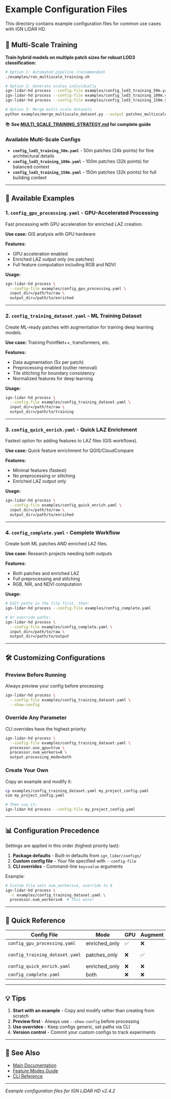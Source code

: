 # Example Configuration Files

This directory contains example configuration files for common use cases with IGN LiDAR HD.

## 🎯 Multi-Scale Training

**Train hybrid models on multiple patch sizes for robust LOD3 classification:**

```bash
# Option 1: Automated pipeline (recommended)
./examples/run_multiscale_training.sh

# Option 2: Generate scales individually
ign-lidar-hd process --config-file examples/config_lod3_training_50m.yaml   # Fine details
ign-lidar-hd process --config-file examples/config_lod3_training_100m.yaml  # Balanced
ign-lidar-hd process --config-file examples/config_lod3_training_150m.yaml  # Full context

# Option 3: Merge multi-scale datasets
python examples/merge_multiscale_dataset.py --output patches_multiscale
```

📚 **See [MULTI_SCALE_TRAINING_STRATEGY.md](MULTI_SCALE_TRAINING_STRATEGY.md) for complete guide**

### Available Multi-Scale Configs

- **`config_lod3_training_50m.yaml`** - 50m patches (24k points) for fine architectural details
- **`config_lod3_training_100m.yaml`** - 100m patches (32k points) for balanced context
- **`config_lod3_training_150m.yaml`** - 150m patches (32k points) for full building context

---

## 📝 Available Examples

### 1. `config_gpu_processing.yaml` - GPU-Accelerated Processing

Fast processing with GPU acceleration for enriched LAZ creation.

**Use case:** GIS analysis with GPU hardware

**Features:**

- GPU acceleration enabled
- Enriched LAZ output only (no patches)
- Full feature computation including RGB and NDVI

**Usage:**

```bash
ign-lidar-hd process \
  --config-file examples/config_gpu_processing.yaml \
  input_dir=/path/to/raw \
  output_dir=/path/to/enriched
```

---

### 2. `config_training_dataset.yaml` - ML Training Dataset

Create ML-ready patches with augmentation for training deep learning models.

**Use case:** Training PointNet++, transformers, etc.

**Features:**

- Data augmentation (5x per patch)
- Preprocessing enabled (outlier removal)
- Tile stitching for boundary consistency
- Normalized features for deep learning

**Usage:**

```bash
ign-lidar-hd process \
  --config-file examples/config_training_dataset.yaml \
  input_dir=/path/to/raw \
  output_dir=/path/to/training
```

---

### 3. `config_quick_enrich.yaml` - Quick LAZ Enrichment

Fastest option for adding features to LAZ files (GIS workflows).

**Use case:** Quick feature enrichment for QGIS/CloudCompare

**Features:**

- Minimal features (fastest)
- No preprocessing or stitching
- Enriched LAZ output only

**Usage:**

```bash
ign-lidar-hd process \
  --config-file examples/config_quick_enrich.yaml \
  input_dir=/path/to/raw \
  output_dir=/path/to/enriched
```

---

### 4. `config_complete.yaml` - Complete Workflow

Create both ML patches AND enriched LAZ files.

**Use case:** Research projects needing both outputs

**Features:**

- Both patches and enriched LAZ
- Full preprocessing and stitching
- RGB, NIR, and NDVI computation

**Usage:**

```bash
# Edit paths in the file first, then:
ign-lidar-hd process --config-file examples/config_complete.yaml

# Or override paths:
ign-lidar-hd process \
  --config-file examples/config_complete.yaml \
  input_dir=/path/to/raw \
  output_dir=/path/to/output
```

---

## 🛠️ Customizing Configurations

### Preview Before Running

Always preview your config before processing:

```bash
ign-lidar-hd process \
  --config-file examples/config_training_dataset.yaml \
  --show-config
```

### Override Any Parameter

CLI overrides have the highest priority:

```bash
ign-lidar-hd process \
  --config-file examples/config_training_dataset.yaml \
  processor.use_gpu=true \
  processor.num_workers=8 \
  output.processing_mode=both
```

### Create Your Own

Copy an example and modify it:

```bash
cp examples/config_training_dataset.yaml my_project_config.yaml
vim my_project_config.yaml

# Then use it:
ign-lidar-hd process --config-file my_project_config.yaml
```

---

## 📊 Configuration Precedence

Settings are applied in this order (highest priority last):

1. **Package defaults** - Built-in defaults from `ign_lidar/configs/`
2. **Custom config file** - Your file specified with `--config-file`
3. **CLI overrides** - Command-line `key=value` arguments

Example:

```bash
# Custom file sets num_workers=4, override to 8
ign-lidar-hd process \
  -c examples/config_training_dataset.yaml \
  processor.num_workers=8  # This wins!
```

---

## 🎯 Quick Reference

| Config File                    | Mode          | GPU | Augment | Best For    |
| ------------------------------ | ------------- | --- | ------- | ----------- |
| `config_gpu_processing.yaml`   | enriched_only | ✅  | ❌      | GIS + GPU   |
| `config_training_dataset.yaml` | patches_only  | ❌  | ✅      | ML training |
| `config_quick_enrich.yaml`     | enriched_only | ❌  | ❌      | Fast GIS    |
| `config_complete.yaml`         | both          | ❌  | ❌      | Everything  |

---

## 💡 Tips

1. **Start with an example** - Copy and modify rather than creating from scratch
2. **Preview first** - Always use `--show-config` before processing
3. **Use overrides** - Keep configs generic, set paths via CLI
4. **Version control** - Commit your custom configs to track experiments

---

## 🔗 See Also

- [Main Documentation](https://sducournau.github.io/IGN_LIDAR_HD_DATASET/)
- [Feature Modes Guide](https://sducournau.github.io/IGN_LIDAR_HD_DATASET/features/feature-modes)
- [CLI Reference](https://sducournau.github.io/IGN_LIDAR_HD_DATASET/api/cli)

---

_Example configuration files for IGN LiDAR HD v2.4.2_
